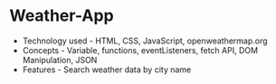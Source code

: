# Weather-App

* Technology used - HTML, CSS, JavaScript, openweathermap.org
* Concepts - Variable, functions, eventListeners, fetch API, DOM Manipulation, JSON
* Features - Search weather data by city name
   
